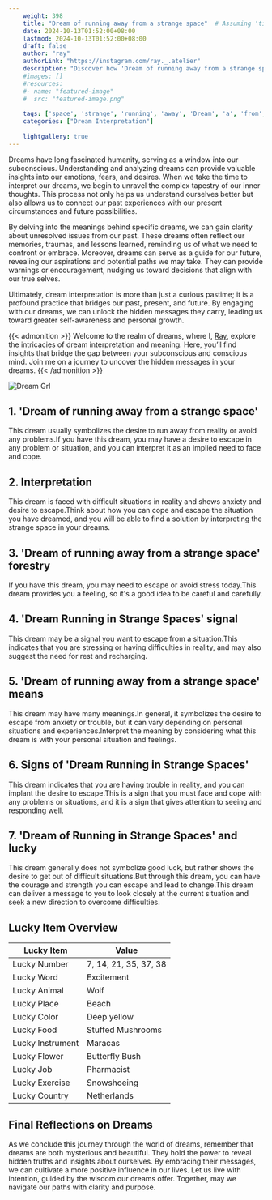 ```yaml
---
    weight: 398
    title: "Dream of running away from a strange space"  # Assuming 'title' column exists
    date: 2024-10-13T01:52:00+08:00
    lastmod: 2024-10-13T01:52:00+08:00
    draft: false
    author: "ray"
    authorLink: "https://instagram.com/ray._.atelier"
    description: "Discover how 'Dream of running away from a strange space' can interpret your future and uncover its significant meanings in your life."
    #images: []
    #resources:
    #- name: "featured-image"
    #  src: "featured-image.png"
    
    tags: ['space', 'strange', 'running', 'away', 'Dream', 'a', 'from', 'of']
    categories: ["Dream Interpretation"]
    
    lightgallery: true
---
```

    
Dreams have long fascinated humanity, serving as a window into our subconscious. Understanding and analyzing dreams can provide valuable insights into our emotions, fears, and desires. When we take the time to interpret our dreams, we begin to unravel the complex tapestry of our inner thoughts. This process not only helps us understand ourselves better but also allows us to connect our past experiences with our present circumstances and future possibilities.

By delving into the meanings behind specific dreams, we can gain clarity about unresolved issues from our past. These dreams often reflect our memories, traumas, and lessons learned, reminding us of what we need to confront or embrace. Moreover, dreams can serve as a guide for our future, revealing our aspirations and potential paths we may take. They can provide warnings or encouragement, nudging us toward decisions that align with our true selves.

Ultimately, dream interpretation is more than just a curious pastime; it is a profound practice that bridges our past, present, and future. By engaging with our dreams, we can unlock the hidden messages they carry, leading us toward greater self-awareness and personal growth.

{{< admonition >}}
Welcome to the realm of dreams, where I, [Ray](https://instagram.com/ray._.atelier), explore the intricacies of dream interpretation and meaning. Here, you’ll find insights that bridge the gap between your subconscious and conscious mind. Join me on a journey to uncover the hidden messages in your dreams.
{{< /admonition >}}

![Dream Grl](https://cdn.pixabay.com/photo/2017/11/02/03/35/gothic-2910057_1280.jpg "Dream Grl")

## 1. 'Dream of running away from a strange space'
This dream usually symbolizes the desire to run away from reality or avoid any problems.If you have this dream, you may have a desire to escape in any problem or situation, and you can interpret it as an implied need to face and cope.

## 2. Interpretation
This dream is faced with difficult situations in reality and shows anxiety and desire to escape.Think about how you can cope and escape the situation you have dreamed, and you will be able to find a solution by interpreting the strange space in your dreams.

## 3. 'Dream of running away from a strange space' forestry
If you have this dream, you may need to escape or avoid stress today.This dream provides you a feeling, so it's a good idea to be careful and carefully.

## 4. 'Dream Running in Strange Spaces' signal
This dream may be a signal you want to escape from a situation.This indicates that you are stressing or having difficulties in reality, and may also suggest the need for rest and recharging.

## 5. 'Dream of running away from a strange space' means
This dream may have many meanings.In general, it symbolizes the desire to escape from anxiety or trouble, but it can vary depending on personal situations and experiences.Interpret the meaning by considering what this dream is with your personal situation and feelings.

## 6. Signs of 'Dream Running in Strange Spaces'
This dream indicates that you are having trouble in reality, and you can implant the desire to escape.This is a sign that you must face and cope with any problems or situations, and it is a sign that gives attention to seeing and responding well.

## 7. 'Dream of Running in Strange Spaces' and lucky
This dream generally does not symbolize good luck, but rather shows the desire to get out of difficult situations.But through this dream, you can have the courage and strength you can escape and lead to change.This dream can deliver a message to you to look closely at the current situation and seek a new direction to overcome difficulties.

## Lucky Item Overview
| Lucky Item          | Value              |
|---------------|--------------------|
| Lucky Number        | 7, 14, 21, 35, 37, 38  |
| Lucky Word          | Excitement |
| Lucky Animal        | Wolf |
| Lucky Place         | Beach     |
| Lucky Color         | Deep yellow     |
| Lucky Food          | Stuffed Mushrooms      |
| Lucky Instrument    | Maracas |
| Lucky Flower        | Butterfly Bush    |
| Lucky Job           | Pharmacist       |
| Lucky Exercise      | Snowshoeing  |
| Lucky Country       | Netherlands    |


##  Final Reflections on Dreams

As we conclude this journey through the world of dreams, remember that dreams are both mysterious and beautiful. They hold the power to reveal hidden truths and insights about ourselves. By embracing their messages, we can cultivate a more positive influence in our lives. Let us live with intention, guided by the wisdom our dreams offer. Together, may we navigate our paths with clarity and purpose.
